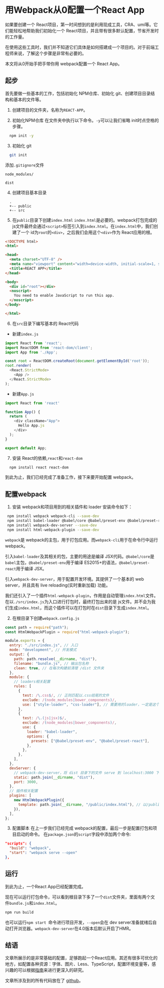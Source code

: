 # 用Webpack从0配置一个React App
如果要创建一个 React项目，第一时间想到的是利用现成工具，CRA、umi等。它们能轻松地帮助我们初始化一个 React项目，并且带有很多默认配置，节省开发时的工作量。

在使用这些工具时，我们并不知道它们具体是如何搭建成一个项目的。对于前端工程师来说，了解这个步骤是非常有必要的。

本文将从0开始手把手带你用 webpack配置一个 React App。



## 起步
首先要做一些基本的工作，包括初始化 NPM仓库、初始化 git、创建项目目录结构和基本的文件等。
1. 创建项目的文件夹，名称为`REACT-APP`。

2. 初始化NPM仓库
在文件夹中执行以下命令。`-y`可以让我们省略 init时点空格的步骤。
```bash
  npm init -y
```

3. 初始化 git

```bash
  git init
```
添加`.gitignore`文件
```
node_modules/

dist
```
4. 创建项目基本目录
```
  .
  +-- public
  +-- src
```

5. 在`public`目录下创建`index.html`
`index.html`是必要的。webpack打包完成的js文件最终会通过`<script>`标签引入到`index.html`。在`index.html`中，我们创建了一个 id为`root`的`<div>`，之后我们会用这个`<div>`作为 React应用的根。
```html
<!DOCTYPE html>
<html>

<head>
  <meta charset="UTF-8" />
  <meta name="viewport" content="width=device-width, initial-scale=1, shrink-to-fit=no">
  <title>REACT APP</title>
</head>

<body>
  <div id="root"></div>
  <noscript>
    You need to enable JavaScript to run this app.
  </noscript>
</body>

</html>
```

6. 在`src`目录下编写基本的 React代码
  - 新建`index.js`
  ```javascript
  import React from 'react';
  import ReactDOM from 'react-dom/client';
  import App from './App';

  const root = ReactDOM.createRoot(document.getElementById('root'));
  root.render(
    <React.StrictMode>
      <App />
    </React.StrictMode>
  );
  ```
  - 新建`App.js`
  ```javascript
  import React from 'react'
  
  function App() {
    return (
      <div className="App">
        Hello App.js
      </div>
    );
  }

  export default App;
  ```

7. 安装 React的依赖,`react`和`react-dom`
```bash
  npm install react react-dom
```

到此为止，我们已经完成了准备工作，接下来要开始配置 webpack。




## 配置webpack
1. 安装 webpack和项目用到的相关插件和 loader
安装命令如下：
```bash
 npm install webpack webpack-cli --save-dev
 npm install babel-loader @babel/core @babel/preset-env @babel/preset-react --save-dev
 npm install webpack-dev-server --save-dev
 npm install html-webpack-plugin --save-dev
```
`webpack`是 webpack的主包，用于打包应用。而`webpack-cli`用于在命令行中运行 webpack。

引入`babel-loader`及其相关的包，主要的用途是编译 JSX代码。`@babel/core`是`babel`主包，`@babel/preset-env`用于编译 ES2015+的语法，`@babel/preset-react`用于编译 JSX。

引入`webpack-dev-server`，用于配置开发环境。其提供了一个基本的 web server，并且具有 live reloading(实时重新加载) 功能。

我们还引入了一个插件`html-webpack-plugin`，作用是自动管理`index.html`文件。
在以`./src/index.js`为入口进行打包时，最终打包出来的是 js文件。并不会为我们生成`index.html`，而这个插件可以在打包时在`dist`目录下生成`index.html`。

2. 在根目录下创建`webpack.config.js`
```javascript
const path = require("path");
const HtmlWebpackPlugin = require("html-webpack-plugin");

module.exports = {
  entry: "./src/index.js", // 入口
  mode: "development", // 开发模式
  output: {
    path: path.resolve(__dirname, "dist"),
    filename: "bundle.js", // 输出包名称
    clean: true, // 在每次构建前清理 /dist 文件夹
  },
  module: {
    // loaders相关配置
    rules: [
      {
        test: /\.css$/, // 正则匹配以.css结尾的文件
        exclude: /(node_modules|bower_components)/,
        use: ["style-loader", "css-loader"], // 需要用的loader，一定是这个顺序，因为调用loader是从右往左编译的
      },
      {
        test: /\.(js|jsx)$/,
        exclude: /(node_modules|bower_components)/,
        use: {
          loader: "babel-loader",
          options: {
            presets: ["@babel/preset-env", "@babel/preset-react"],
          },
        },
      },
    ],
  },
  devServer: {
    // webpack-dev-server，将 dist 目录下的文件 serve 到 localhost:3000 下。
    static: path.join(__dirname, "dist"),
    port: 3000,
  },
  // 插件相关配置
  plugins: [
    new HtmlWebpackPlugin({
      template: path.join(__dirname, "/public/index.html"), // 以/public/index.html作为模板，相当于把它拷贝到/dist/index.html
    }),
  ],
};

```

3. 配置脚本
在上一步我们已经完成 webpack的配置，最后一步是配置打包和项目启动的命令。
在`package.json`的`script`字段中添加两个命令:
```json
"scripts": {
  "build": "webpack",
  "start": "webpack serve --open"
},
```



## 运行

到此为止，一个React App已经配置完成。

现在可以运行打包命令，可以看到根目录下多了一个`dist`文件夹，里面有两个文件`bundle.js`和`index.html`。
```bash
npm run build
```

也可以运行`npm start `命令进行项目开发，`--open`会在 dev server准备就绪后自动打开浏览器。`webpack-dev-server`在4.0版本后默认开启了HMR。



## 结语

文章所展示的是非常基础的配置，足够跑起一个React应用。其还有很多可优化的地方，如配置各种资源：字体、图片、Less、TypeScript，配置环境变量等，感兴趣的可以根据[指南](https://webpack.docschina.org/guides/)来进行更深入的研究。

文章所涉及到的所有代码放在了 [github](https://github.com/jrr997/webpack-learning-react)。